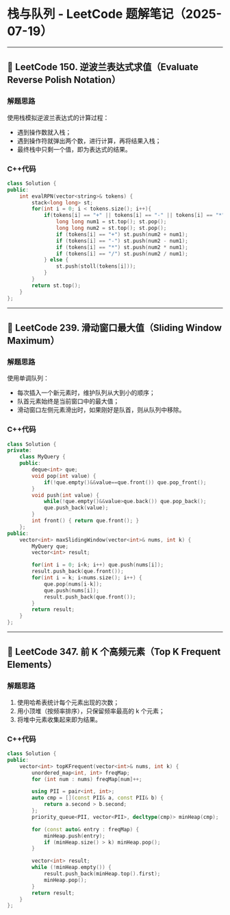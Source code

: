 # 栈与队列 - LeetCode 题解笔记（2025-07-19）

---

## 📌 LeetCode 150. 逆波兰表达式求值（Evaluate Reverse Polish Notation）

### 解题思路
使用栈模拟逆波兰表达式的计算过程：
- 遇到操作数就入栈；
- 遇到操作符就弹出两个数，进行计算，再将结果入栈；
- 最终栈中只剩一个值，即为表达式的结果。

### C++代码
```cpp
class Solution {
public:
    int evalRPN(vector<string>& tokens) {
        stack<long long> st;
        for(int i = 0; i < tokens.size(); i++){
            if(tokens[i] == "+" || tokens[i] == "-" || tokens[i] == "*" || tokens[i] == "/"){
                long long num1 = st.top(); st.pop();
                long long num2 = st.top(); st.pop();
                if (tokens[i] == "+") st.push(num2 + num1);
                if (tokens[i] == "-") st.push(num2 - num1);
                if (tokens[i] == "*") st.push(num2 * num1);
                if (tokens[i] == "/") st.push(num2 / num1);
            } else {
                st.push(stoll(tokens[i]));
            }
        }
        return st.top();
    }
};
```

---

## 📌 LeetCode 239. 滑动窗口最大值（Sliding Window Maximum）

### 解题思路
使用单调队列：
- 每次插入一个新元素时，维护队列从大到小的顺序；
- 队首元素始终是当前窗口中的最大值；
- 滑动窗口左侧元素滑出时，如果刚好是队首，则从队列中移除。

### C++代码
```cpp
class Solution {
private:
    class MyQuery {
    public:
        deque<int> que;
        void pop(int value) {
            if(!que.empty()&&value==que.front()) que.pop_front();
        }
        void push(int value) {
            while(!que.empty()&&value>que.back()) que.pop_back();
            que.push_back(value);
        }
        int front() { return que.front(); }
    };
public:
    vector<int> maxSlidingWindow(vector<int>& nums, int k) {
        MyQuery que;
        vector<int> result;

        for(int i = 0; i<k; i++) que.push(nums[i]);
        result.push_back(que.front());
        for(int i = k; i<nums.size(); i++) {
            que.pop(nums[i-k]);
            que.push(nums[i]);
            result.push_back(que.front());
        }
        return result;
    }
};
```

---

## 📌 LeetCode 347. 前 K 个高频元素（Top K Frequent Elements）

### 解题思路
1. 使用哈希表统计每个元素出现的次数；
2. 用小顶堆（按频率排序），只保留频率最高的 k 个元素；
3. 将堆中元素收集起来即为结果。

### C++代码
```cpp
class Solution {
public:
    vector<int> topKFrequent(vector<int>& nums, int k) {
        unordered_map<int, int> freqMap;
        for (int num : nums) freqMap[num]++;

        using PII = pair<int, int>;
        auto cmp = [](const PII& a, const PII& b) {
            return a.second > b.second;
        };
        priority_queue<PII, vector<PII>, decltype(cmp)> minHeap(cmp);

        for (const auto& entry : freqMap) {
            minHeap.push(entry);
            if (minHeap.size() > k) minHeap.pop();
        }

        vector<int> result;
        while (!minHeap.empty()) {
            result.push_back(minHeap.top().first);
            minHeap.pop();
        }
        return result;
    }
};
```
